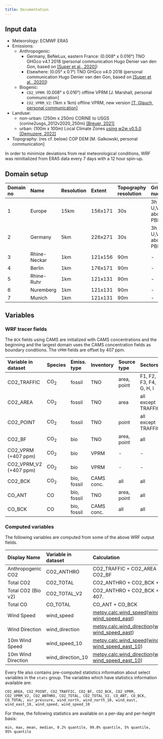 ```yaml
---
title: Documentation
---
```


## Input data

- Meteorology: ECMWF ERA5
- Emissions:
    - Anthropogenic:
        - Germany, BeNeLux, eastern France: (0.008° x 0.016°) TNO GHGco v4.1 2018 (personal communication Hugo Denier van den Gon, based on [[Super et al., 2020]](https://doi.org/10.5194/acp-20-1795-2020)) 
        - Elsewhere: (0.05° x 0.1°) TNO GHGco v4.0 2018 (personal communication Hugo Denier van den Gon, based on [[Super et al., 2020]](https://doi.org/10.5194/acp-20-1795-2020)) 
    - Biogenic:
        - `CO2_VPRM`: (0.008° x 0.016°) offline VPRM [J. Marshall, personal communication]
        - `CO2_VPRM_V2`: (1km x 1km) offline VPRM, new version [[T. Glauch, personal communication]](https://doi.org/10.5194/egusphere-2024-3692)
- Landuse:
    - non-urban: (250m x 250m) CORINE to USGS (corine2usgs_2012v2020_250m) [[Breuer, 2021]](https://doi.org/10.5281/zenodo.4432128)
    - urban: (100m x 100m) Local Climate Zones [using w2w v0.5.0](https://github.com/matthiasdemuzere/w2w/tree/30bbaa12032bcbf7ccebdcb4f775f28803416c58) [[Demuzere, 2022]](https://doi.org/10.5194/essd-14-3835-2022)
- Topography: (res cf. below) COP DEM [M. Galkowski, personal communication]

In order to minimize deviations from real meteorological conditions, WRF was reinitialized from ERA5 data every 7 days with a 12 hour spin-up.

## Domain setup

| Domain no | Name         | Resolution | Extent  | Topography resolution | Grid nudging           | Zarr file                            |
|:----------|:-------------|:-----------|:--------|:----------------------|:-----------------------|:-------------------------------------|
| 1         | Europe       | 15km       | 156x171 | 30s                   | 3h Q, T, U,V above PBL | `[MYJ,YSU]/wrfout_d01.zarr`           |
| 2         | Germany      | 5km        | 226x271 | 30s                   | 3h Q, T, U,V above PBL | `[MYJ,YSU]/wrfout_d02.zarr` |
| 3         | Rhine-Neckar | 1km        | 121x156 | 90m                   | -                      | `[MYJ,YSU]/wrfout_d03.zarr`           |
| 4         | Berlin       | 1km        | 176x171 | 90m                   | -                      | `[MYJ,YSU]/wrfout_d04.zarr`           |
| 5         | Rhine-Ruhr   | 1km        | 121x131 | 90m                   | -                      | `[MYJ,YSU]/wrfout_d05.zarr`           |
| 6         | Nuremberg    | 1km        | 121x131 | 90m                   | -                      | `[MYJ,YSU]/wrfout_d06.zarr`           |
| 7         | Munich       | 1km        | 121x131 | 90m                   | -                      | `[MYJ,YSU]/wrfout_d07.zarr`           |


## Variables

### WRF tracer fields

The `BCK` fields using CAMS are initialized with CAMS concentrations and the beginning and the largest domain uses the CAMS concentration fields as boundary conditions.
The `VPRM` fields are offset by 407 ppm.

| Variable in dataset       | Species            | Emiss. type | Inventory  | Source type    | Sectors                 |
|:--------------------------|:-------------------|:------------|:-----------|:---------------|:------------------------|
| CO2_TRAFFIC               | CO<sub>2</sub>     | fossil      | TNO        | area, point    | F1, F2, F3, F4, G, H, I |
| CO2_AREA                  | CO<sub>2</sub>     | fossil      | TNO        | area           | all except TRAFFIC      |
| CO2_POINT                 | CO<sub>2</sub>     | fossil      | TNO        | point          | all except TRAFFIC      |
| CO2_BF                    | CO<sub>2</sub>     | bio         | TNO        | area, point    | all                     |
| CO2_VPRM (+407 ppm)       | CO<sub>2</sub>     | bio         | VPRM       | -              | -                       |
| CO2_VPRM_V2 (+407 ppm)    | CO<sub>2</sub>     | bio         | VPRM       | -              | -                       |
| CO2_BCK                   | CO<sub>2</sub>     | bio, fossil | CAMS conc. | all            | all                     |
| CO_ANT                    | CO                 | bio, fossil | TNO        | area, point    | all                     |
| CO_BCK                    | CO                 | bio, fossil | CAMS conc. | all            | all                     |

### Computed variables

The following variables are computed from some of the above WRF output fields.

| Display Name       | Variable in dataset       | Calculation                                               |
|:-------------------|:--------------------------|:----------------------------------------------------------|
| Anthropogenic CO2  | CO2_ANTHRO                | CO2_TRAFFIC + CO2_AREA + CO2_POINT + CO2_BF               |
| Total CO2          | CO2_TOTAL                 | CO2_ANTHRO + CO2_BCK + CO2_VPRM - 407.                    |
| Total CO2 (Bio v2) | CO2_TOTAL_V2              | CO2_ANTHRO + CO2_BCK + CO2_VPRM_V2 - 407.                 |
| Total CO           | CO_TOTAL                  | CO_ANT + CO_BCK                                           |
| Wind Speed         | wind_speed                | [metpy.calc.wind_speed](https://unidata.github.io/MetPy/latest/api/generated/metpy.calc.wind_speed.html)([wind_speed_north, wind_speed_east](https://github.com/xarray-contrib/xwrf/blob/7fa32f81a01f3b47fc319d8087c3bb6732240dcc/xwrf/postprocess.py#L201-L216))  |
| Wind Direction     | wind_direction            | [metpy.calc.wind_direction](https://unidata.github.io/MetPy/latest/api/generated/metpy.calc.wind_direction.html)([wind_speed_north, wind_speed_east](https://github.com/xarray-contrib/xwrf/blob/7fa32f81a01f3b47fc319d8087c3bb6732240dcc/xwrf/postprocess.py#L201-L216))  |
| 10m Wind Speed     | wind_speed_10             | [metpy.calc.wind_speed](https://unidata.github.io/MetPy/latest/api/generated/metpy.calc.wind_speed.html)([wind_speed_north_10, wind_speed_east_10](https://github.com/xarray-contrib/xwrf/blob/7fa32f81a01f3b47fc319d8087c3bb6732240dcc/xwrf/postprocess.py#L219-L231))  |
| 10m Wind Direction | wind_direction_10         | [metpy.calc.wind_direction](https://unidata.github.io/MetPy/latest/api/generated/metpy.calc.wind_direction.html)([wind_speed_north_10, wind_speed_east_10](https://github.com/xarray-contrib/xwrf/blob/7fa32f81a01f3b47fc319d8087c3bb6732240dcc/xwrf/postprocess.py#L219-L231))  |

Every file also contains pre-computed statistics information about select variables in the `stats` group.
The variables which have statistics information available are:
```
CO2_AREA, CO2_POINT, CO2_TRAFFIC, CO2_BF, CO2_BCK, CO2_VPRM, CO2_VPRM_V2, CO2_ANTHRO, CO2_TOTAL, CO2_TOTAL_V2, CO_ANT, CO_BCK, CO_TOTAL, air_pressure, wind_north, wind_north_10, wind_east, wind_east_10, wind_speed, wind_speed_10
```
For these, the following statistics are available on a per-day and per-height basis:
```
min, max, mean, median, 0.2% quantile, 99.8% quantile, 5% quantile, 95% quantile
```